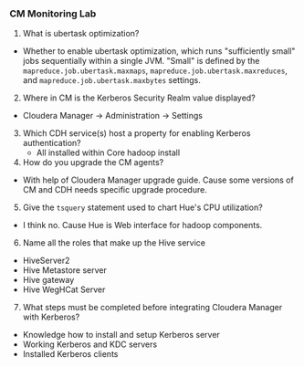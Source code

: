 ### CM Monitoring Lab

1. What is ubertask optimization?

 - Whether to enable ubertask optimization, which runs "sufficiently small" jobs sequentially within a single JVM. "Small" is defined by the `mapreduce.job.ubertask.maxmaps`, `mapreduce.job.ubertask.maxreduces`, and `mapreduce.job.ubertask.maxbytes` settings.

2. Where in CM is the Kerberos Security Realm value displayed?
 - Cloudera Manager -> Administration -> Settings
3. Which CDH service(s) host a property for enabling Kerberos authentication?
	- All installed within Core hadoop install
4. How do you upgrade the CM agents?
 - With help of Cloudera Manager upgrade guide. Cause some versions of CM and CDH needs specific upgrade procedure.
5. Give the `tsquery` statement used to chart Hue's CPU utilization?
 - I think no. Cause Hue is Web interface for hadoop components.
6. Name all the roles that make up the Hive service
  - HiveServer2
  - Hive Metastore server
  - Hive gateway
  - Hive WegHCat Server
7. What steps must be completed before integrating Cloudera Manager with Kerberos?
 - Knowledge how to install and setup Kerberos server
 - Working Kerberos and KDC servers
 - Installed Kerberos clients